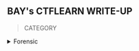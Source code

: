 ## BAY's CTFLEARN WRITE-UP

> CATEGORY

<details>

<summary> Forensic </summary>
  
|No.|Challenges|Flag|
|:-:|:--------:|:--:|
|1. |||

</details>



